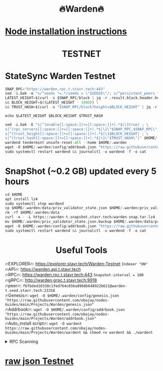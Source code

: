 <h1 align="center"> 🔥Warden🔥</h1>

[Node installation instructions](https://github.com/obajay/nodes-Guides/tree/main/Projects/Warden)
=

<h1 align="center"> TESTNET</h1>

# StateSync Warden Testnet
```python
SNAP_RPC="https://warden.rpc.t.stavr.tech:443"
sed -i.bak -e "s/^seeds *=.*/seeds = \"$SEEDS\"/; s/^persistent_peers *=.*/persistent_peers = \"$PEERS\"/" $HOME/.warden/config/config.toml
LATEST_HEIGHT=$(curl -s $SNAP_RPC/block | jq -r .result.block.header.height) \
&& BLOCK_HEIGHT=$((LATEST_HEIGHT - 1000)) \
&& TRUST_HASH=$(curl -s "$SNAP_RPC/block?height=$BLOCK_HEIGHT" | jq -r .result.block_id.hash); \

echo $LATEST_HEIGHT $BLOCK_HEIGHT $TRUST_HASH

sed -i.bak -E "s|^(enable[[:space:]]+=[[:space:]]+).*$|\1true| ; \
s|^(rpc_servers[[:space:]]+=[[:space:]]+).*$|\1\"$SNAP_RPC,$SNAP_RPC\"| ; \
s|^(trust_height[[:space:]]+=[[:space:]]+).*$|\1$BLOCK_HEIGHT| ; \
s|^(trust_hash[[:space:]]+=[[:space:]]+).*$|\1\"$TRUST_HASH\"|" $HOME/.warden/config/config.toml; \
wardend tendermint unsafe-reset-all --home $HOME/.warden
wget -O $HOME/.warden/config/addrbook.json "https://raw.githubusercontent.com/obajay/nodes-Guides/main/Projects/Warden/addrbook.json"
sudo systemctl restart wardend && journalctl -u wardend -f -o cat
```
# SnapShot (~0.2 GB) updated every 5 hours
```python
cd $HOME
apt install lz4
sudo systemctl stop wardend
cp $HOME/.warden/data/priv_validator_state.json $HOME/.warden/priv_validator_state.json.backup
rm -rf $HOME/.warden/data
curl -o - -L https://warden-t.snapshot.stavr.tech/warden-snap.tar.lz4 | lz4 -c -d - | tar -x -C $HOME/.warden --strip-components 2
mv $HOME/.warden/priv_validator_state.json.backup $HOME/.warden/data/priv_validator_state.json
wget -O $HOME/.warden/config/addrbook.json "https://raw.githubusercontent.com/obajay/nodes-Guides/main/Projects/Warden/addrbook.json"
sudo systemctl restart wardend && journalctl -u wardend -f -o cat
```
 <h1 align="center"> Useful Tools</h1>

🔥EXPLORER🔥:        https://explorer.stavr.tech/Warden-Testnet        `Indexer "ON"` \
🔥API🔥:                     https://warden.api.t.stavr.tech \
🔥RPC🔥:                    https://warden.rpc.t.stavr.tech:443              `Snapshot-interval = 100` \
🔥gRPC🔥:                  http://warden.grpc.t.stavr.tech:9918 \
🔥peer🔥:                   `f6fbded10338c1fed764c656a8968b648922b621@warden-t.seed.stavr.tech:23316` \
🔥Genesis🔥:    `wget -O $HOME/.warden/config/genesis.json "https://raw.githubusercontent.com/obajay/nodes-Guides/main/Projects/Warden/genesis.json"` \
🔥Addrbook🔥:    `wget -O $HOME/.warden/config/addrbook.json "https://raw.githubusercontent.com/obajay/nodes-Guides/main/Projects/Warden/addrbook.json"` \
🔥Auto_install script🔥: `wget -O wardent https://raw.githubusercontent.com/obajay/nodes-Guides/main/Projects/Warden/wardent && chmod +x wardent && ./wardent`


<details>
<summary>RPC Scanning</summary>

<h2 align="center"> We scan nodes in real time every 4 hours. And we provide the final result of RPC endpoints.
We cannot influence the operation of these nodes in any way. </h2>


```python
If Voting Power is higher than 0 --> then the Node is a validator of the network and may be subject to attack and be a potential threat to the chain.
```
```python
We marked such validators with a red symbol
```

</details>

[raw json Testnet](https://rpc-check.ojot.stavr.tech/ojot/rpc-ojot-result.json)
=
